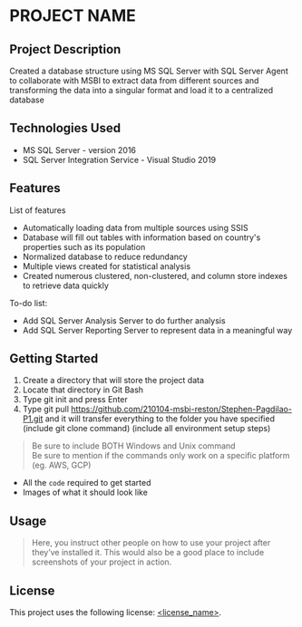 # PROJECT NAME

## Project Description

Created a database structure using MS SQL Server with SQL Server Agent to collaborate with MSBI to extract data from different sources and transforming the data into a singular format and load it to a centralized database

## Technologies Used

* MS SQL Server - version 2016
* SQL Server Integration Service - Visual Studio 2019

## Features

List of features
* Automatically loading data from multiple sources using SSIS
* Database will fill out tables with information based on country's properties such as its population
* Normalized database to reduce redundancy
* Multiple views created for statistical analysis
* Created numerous clustered, non-clustered, and column store indexes to retrieve data quickly

To-do list:
* Add SQL Server Analysis Server to do further analysis
* Add SQL Server Reporting Server to represent data in a meaningful way

## Getting Started

1. Create a directory that will store the project data
2. Locate that directory in Git Bash
3. Type git init and press Enter
4. Type git pull https://github.com/210104-msbi-reston/Stephen-Pagdilao-P1.git and it will transfer everything to the folder you have specified
(include git clone command)
(include all environment setup steps)

> Be sure to include BOTH Windows and Unix command  
> Be sure to mention if the commands only work on a specific platform (eg. AWS, GCP)

- All the `code` required to get started
- Images of what it should look like

## Usage

> Here, you instruct other people on how to use your project after they’ve installed it. This would also be a good place to include screenshots of your project in action.

## License

This project uses the following license: [<license_name>](<link>).

